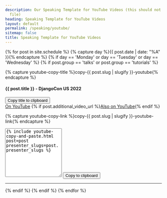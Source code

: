 ```yaml
---
description: Our Speaking Template for YouTube Videos (this should not be in our sitemaps
  file)
heading: Speaking Template for YouTube Videos
layout: default
permalink: /speaking/youtube/
sitemap: false
title: Speaking Template for YouTube Videos
---
```


<script src="https://cdn.tailwindcss.com"></script>

{% for post in site.schedule %}
{% capture day %}{{ post.date | date: "%A" }}{% endcapture %}
{% if day == 'Monday' or day == 'Tuesday' or day == 'Wednesday' %}
{% if post.group == 'talks' or post.group == 'tutorials' %}
<div class="event-byline">


{% capture youtube-copy-title %}copy-{{ post.slug | slugify }}-youtube{% endcapture %}

<h4><div id="{{ youtube-copy-title }}">{{ post.title }} - DjangoCon US 2022</div></h4>

<button class="btn bg-gray-200 border-solid border-2 border-grey-800 rounded-lg px-2 py-1" data-clipboard-action="copy" data-clipboard-target="#{{ youtube-copy-title }}">
Copy title to clipboard
</button>

<div>
  <a class="underline" href="{{ post.video_url }}">On YouTube</a>
  {% if post.additional_video_url %}<a href="{{ post.additional_video_url }}">Also on YouTube</a>{% endif %}
</div>

{% capture youtube-copy-link %}copy-{{ post.slug | slugify }}-youtube-link{% endcapture %}

<textarea rows="10" id="{{ youtube-copy-link }}">
{% include youtube-copy-and-paste.html post=post presenter_slugs=post.presenter_slugs %}
</textarea>

<button class="btn bg-gray-200 border-solid border-2 border-grey-800 rounded-lg px-2 py-1" data-clipboard-action="copy" data-clipboard-target="#{{ youtube-copy-link }}">
Copy to clipboard
</button>
</div>
<hr class="border-2 border-gray-500 my-8">
{% endif %}
{% endif %}
{% endfor %}

<script src="https://cdnjs.cloudflare.com/ajax/libs/clipboard.js/2.0.4/clipboard.min.js"></script>
<script>
new ClipboardJS('.btn');
</script>
